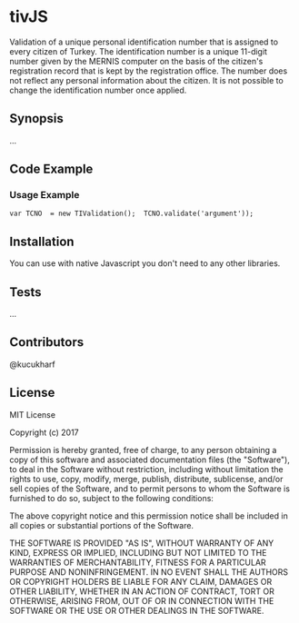 # tivJS
Validation of a unique personal identification number that is assigned to every citizen of Turkey. The identification number is a unique 11-digit number given by the MERNIS computer on the basis of the citizen's registration record that is kept by the registration office. The number does not reflect any personal information about the citizen. It is not possible to change the identification number once applied.

## Synopsis

...

## Code Example

### Usage Example 

`var TCNO  = new TIValidation(); 
TCNO.validate('argument'));`

## Installation

You can use with native Javascript you don't need to any other libraries.


## Tests
...

## Contributors

@kucukharf

## License

MIT License

Copyright (c) 2017 

Permission is hereby granted, free of charge, to any person obtaining a copy
of this software and associated documentation files (the "Software"), to deal
in the Software without restriction, including without limitation the rights
to use, copy, modify, merge, publish, distribute, sublicense, and/or sell
copies of the Software, and to permit persons to whom the Software is
furnished to do so, subject to the following conditions:

The above copyright notice and this permission notice shall be included in all
copies or substantial portions of the Software.

THE SOFTWARE IS PROVIDED "AS IS", WITHOUT WARRANTY OF ANY KIND, EXPRESS OR
IMPLIED, INCLUDING BUT NOT LIMITED TO THE WARRANTIES OF MERCHANTABILITY,
FITNESS FOR A PARTICULAR PURPOSE AND NONINFRINGEMENT. IN NO EVENT SHALL THE
AUTHORS OR COPYRIGHT HOLDERS BE LIABLE FOR ANY CLAIM, DAMAGES OR OTHER
LIABILITY, WHETHER IN AN ACTION OF CONTRACT, TORT OR OTHERWISE, ARISING FROM,
OUT OF OR IN CONNECTION WITH THE SOFTWARE OR THE USE OR OTHER DEALINGS IN THE
SOFTWARE.
